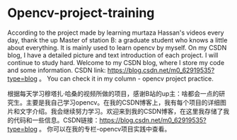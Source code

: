 # Opencv-project-training
According to the project made by learning murtaza Hassan's videos every day, thank the up Master of station B: a graduate student who knows a little about everything. It is mainly used to learn opencv by myself. On my CSDN blog, I have a detailed picture and text introduction of each project. I will continue to study hard. Welcome to my CSDN blog, where I store my code and some information. CSDN link: https://blog.csdn.net/m0_62919535?type=blog 。 You can check it in my column - opencv project practice.

根据每天学习穆塔扎·哈桑的视频所做的项目，感谢B站的up主：啥都会一点的研究生。主要是我自己学习opencv。在我的CSDN博客上，我有每个项目的详细图片和文字介绍。我会继续努力学习。欢迎来到我的CSDN博客，在这里我存储了我的代码和一些信息。CSDN链接：https://blog.csdn.net/m0_62919535?type=blog 。 你可以在我的专栏-opencv项目实践中查看。
